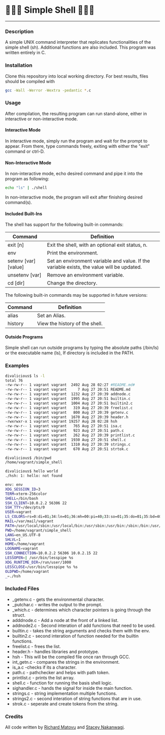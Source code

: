 # :turtle::turtle::shell: Simple Shell :shell::turtle::turtle:
- - -
### Description
A simple UNIX command interpreter that replicates functionalities of the simple shell (sh). Additional functions are also included. This program was written entirely in C.

### Installation
Clone this repository into local working directory. For best results, files should be compiled with 
```sh
gcc -Wall -Werror -Wextra -pedantic *.c
```

### Usage
After compilation, the resulting program can run stand-alone, either in interactive or non-interactive mode.

#### Interactive Mode
In interactive mode, simply run the program and wait for the prompt to appear. From there, type commands freely, exiting with either the "exit" command or ctrl-D.

#### Non-Interactive Mode
In non-interactive mode, echo desired command and pipe it into the program as following:
```sh
echo "ls" | ./shell
```
In non-interactive mode, the program will exit after finishing desired command(s).

#### Included Built-Ins
The shell has support for the following built-in commands:

Command | Definition
--------|---------------
exit [n] | Exit the shell, with an optional exit status, n.
env      | Print the environment.
setenv [var] [value] | Set an environment variable and value. If the variable exists, the value will be updated.
unsetenv [var] | Remove an environment variable.
cd [dir] | Change the directory.

The following built-in commands may be supported in future versions:

Command | Definition
--------|---------------
alias   | Set an Alias.
history | View the history of the shell.


#### Outside Programs
Simple shell can run outside programs by typing the absolute paths (/bin/ls) or the executable name (ls), If directory is included in the PATH.

### Examples

```sh
divalicious$ ls -l
total 76
-rw-rw-r-- 1 vagrant vagrant  2492 Aug 28 02:27 #README.md#
-rw-rw-r-- 1 vagrant vagrant     7 Aug 27 20:51 README.md
-rw-rw-r-- 1 vagrant vagrant  1232 Aug 27 20:39 addnode.c
-rw-rw-r-- 1 vagrant vagrant  1995 Aug 27 20:51 builtin.c
-rw-rw-r-- 1 vagrant vagrant  1004 Aug 27 20:51 builtin2.c
-rw-rw-r-- 1 vagrant vagrant   319 Aug 27 20:39 freelist.c
-rw-rw-r-- 1 vagrant vagrant   800 Aug 27 20:39 getenv.c
-rw-rw-r-- 1 vagrant vagrant  1670 Aug 27 20:39 header.h
-rwxrwxr-x 1 vagrant vagrant 19257 Aug 28 02:28 hsh
-rw-rw-r-- 1 vagrant vagrant   765 Aug 27 20:51 isa.c
-rw-rw-r-- 1 vagrant vagrant   923 Aug 27 20:51 path.c
-rw-rw-r-- 1 vagrant vagrant   262 Aug 27 20:39 printlist.c
-rw-rw-r-- 1 vagrant vagrant  1930 Aug 27 20:51 shell.c
-rw-rw-r-- 1 vagrant vagrant  1310 Aug 27 20:39 strings.c
-rw-rw-r-- 1 vagrant vagrant   670 Aug 27 20:51 strtok.c
```
```sh
divalicious$ /bin/pwd
/home/vagrant/simple_shell
```
```sh
divalicious$ hello world
./hsh: 1: hello: not found
```
```sh
env: env
XDG_SESSION_ID=3
TERM=xterm-256color
SHELL=/bin/bash
SSH_CLIENT=10.0.2.2 56306 22
SSH_TTY=/dev/pts/0
USER=vagrant
LS_COLORS=rs=0:di=01;34:ln=01;36:mh=00:pi=40;33:so=01;35:do=01;35:bd=40;33;01:cd=40;33;01:or=40;31;01:su=37;41:sg=30;43:ca=30;41:tw=30;42:ow=34;42:st=37;44:ex=01;32:*.tar=01;31:*.tgz=01;31:*.arj=01;31:*.taz=01;31:*.lzh=01;31:*.lzma=01;31:*.tlz=01;31:*.txz=01;31:*.zip=01;31:*.z=01;31:*.Z=01;31:*.dz=01;31:*.gz=01;31:*.lz=01;31:*.xz=01;31:*.bz2=01;31:*.bz=01;31:*.tbz=01;31:*.tbz2=01;31:*.tz=01;31:*.deb=01;31:*.rpm=01;31:*.jar=01;31:*.war=01;31:*.ear=01;31:*.sar=01;31:*.rar=01;31:*.ace=01;31:*.zoo=01;31:*.cpio=01;31:*.7z=01;31:*.rz=01;31:*.jpg=01;35:*.jpeg=01;35:*.gif=01;35:*.bmp=01;35:*.pbm=01;35:*.pgm=01;35:*.ppm=01;35:*.tga=01;35:*.xbm=01;35:*.xpm=01;35:*.tif=01;35:*.tiff=01;35:*.png=01;35:*.svg=01;35:*.svgz=01;35:*.mng=01;35:*.pcx=01;35:*.mov=01;35:*.mpg=01;35:*.mpeg=01;35:*.m2v=01;35:*.mkv=01;35:*.webm=01;35:*.ogm=01;35:*.mp4=01;35:*.m4v=01;35:*.mp4v=01;35:*.vob=01;35:*.qt=01;35:*.nuv=01;35:*.wmv=01;35:*.asf=01;35:*.rm=01;35:*.rmvb=01;35:*.flc=01;35:*.avi=01;35:*.fli=01;35:*.flv=01;35:*.gl=01;35:*.dl=01;35:*.xcf=01;35:*.xwd=01;35:*.yuv=01;35:*.cgm=01;35:*.emf=01;35:*.axv=01;35:*.anx=01;35:*.ogv=01;35:*.ogx=01;35:*.aac=00;36:*.au=00;36:*.flac=00;36:*.mid=00;36:*.midi=00;36:*.mka=00;36:*.mp3=00;36:*.mpc=00;36:*.ogg=00;36:*.ra=00;36:*.wav=00;36:*.axa=00;36:*.oga=00;36:*.spx=00;36:*.xspf=00;36:
MAIL=/var/mail/vagrant
PATH=/usr/local/sbin:/usr/local/bin:/usr/sbin:/usr/bin:/sbin:/bin:/usr/games:/usr/local/games
PWD=/home/vagrant/simple_shell
LANG=en_US.UTF-8
SHLVL=1
HOME=/home/vagrant
LOGNAME=vagrant
SSH_CONNECTION=10.0.2.2 56306 10.0.2.15 22
LESSOPEN=| /usr/bin/lesspipe %s
XDG_RUNTIME_DIR=/run/user/1000
LESSCLOSE=/usr/bin/lesspipe %s %s
OLDPWD=/home/vagrant
_=./hsh
```
### Included Files

 - _getenv.c - gets the environmental character.
 - _putchar.c - writes the output to the prompt.
 - _which.c - determines which character pointers is going through the struct.
 - adddnode.c - Add a node at the front of a linked list.
 - addnode2.c - Second interation of add functions that need to be used.
 - builtin.c - takes the string arguments and checks them with the env.
 - builtin2.c - second interation of function needed for the builtin functions.
 - freelist.c - frees the list.
 - header.h - handles libraries and prototype.
 - hsh - This will be the compiled file once ran through GCC.
 - int_getn.c - compares the strings in the environment.
 - is_a.c -checks if its a character.
 - path.c - pathchecker and helps with path token.
 - printlist.c - prints the list array.
 - shell.c - function for running the basis shell logic.
 - sighandler.c - hands the signal for inside the main function.
 - strings.c - string implementation multiple functions.
 - strings2.c - second interation of string functions that are in use.
 - strok.c - seperate and create tokens from the string.

### Credits
All code written by [Richard Matovu](https://github.com/rmatovu987) and [Stacey Nakanwagi](https://github.com/stacey-bee).


